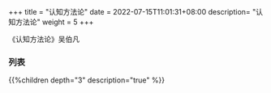 +++
title = "认知方法论"
date =  2022-07-15T11:01:31+08:00
description= "认知方法论"
weight = 5
+++

《认知方法论》吴伯凡

### 列表

{{%children depth="3" description="true" %}}
